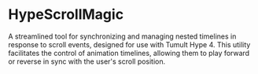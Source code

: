 # HypeScrollMagic
A streamlined tool for synchronizing and managing nested timelines in response to scroll events, designed for use with Tumult Hype 4. This utility facilitates the control of animation timelines, allowing them to play forward or reverse in sync with the user's scroll position.
